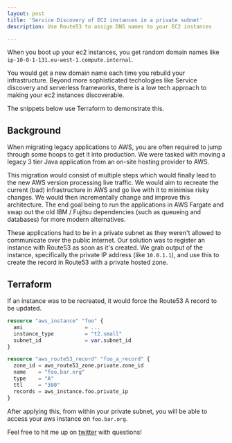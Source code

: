 ```yaml
---
layout: post
title: 'Service Discovery of EC2 instances in a private subnet'
description: Use Route53 to assign DNS names to your EC2 instances

---
```


When you boot up your ec2 instances, you get random domain names like `ip-10-0-1-131.eu-west-1.compute.internal`.

You would get a new domain name each time you rebuild your infrastructure. Beyond more sophisticated techologies like Service discovery and serverless frameworks, there is a low tech approach to making your ec2 instances discoverable.

The snippets below use Terraform to demonstrate this.

## Background

When migrating legacy applications to AWS, you are often required to jump through some hoops to get it into production. We were tasked with moving a legacy 3 tier Java application from an on-site hosting provider to AWS.

This migration would consist of multiple steps which would finally lead to the new AWS version processing live traffic. We would aim to recreate the current (bad) infrastructure in AWS and go live with it to minimise risky changes. We would then incrementally change and improve this architecture. The end goal being to run the applications in AWS Fargate and swap out the old IBM / Fujitsu dependencies (such as queueing and databases) for more modern alternatives.

These applications had to be in a private subnet as they weren't allowed to communicate over the public internet. Our solution was to register an instance with Route53 as soon as it's created. We grab output of the instance, specifically the private IP address (like `10.0.1.1`), and use this to create the record in Route53 with a private hosted zone.

## Terraform

If an instance was to be recreated, it would force the Route53 A record to be updated.

```terraform
resource "aws_instance" "foo" {
  ami                    = ...
  instance_type          = "t2.small"
  subnet_id              = var.subnet_id
}

resource "aws_route53_record" "foo_a_record" {
  zone_id = aws_route53_zone.private.zone_id
  name    = "foo.bar.org"
  type    = "A"
  ttl     = "300"
  records = aws_instance.foo.private_ip
}
```

After applying this, from within your private subnet, you will be able to access your aws instance on `foo.bar.org`.

Feel free to hit me up on [twitter](https://twitter.com/emileswarts) with questions!
